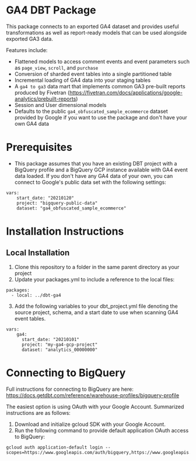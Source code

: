 # GA4 DBT Package

This package connects to an exported GA4 dataset and provides useful transformations as well as report-ready models that can be used alongside exported GA3 data. 

Features include:
- Flattened models to access comment events and event parameters such as `page_view`, `scroll`, and `purchase`
- Conversion of sharded event tables into a single partitioned table
- Incremental loading of GA4 data into your staging tables
- A `ga4 to ga3` data mart that implements common GA3 pre-built reports produced by Fivetran (https://fivetran.com/docs/applications/google-analytics/prebuilt-reports) 
- Session and User dimensional models
- Defaults to the public `ga4_obfuscated_sample_ecommerce` dataset provided by Google if you want to use the package and don't have your own GA4 data

# Prerequisites

- This package assumes that you have an existing DBT project with a BigQuery profile and a BigQuery GCP instance available with GA4 event data loaded. If you don't have any GA4 data of your own, you can connect to Google's public data set with the following settings:

```
vars:
    start_date: "20210120"
    project: "bigquery-public-data"
    dataset: "ga4_obfuscated_sample_ecommerce"
```

# Installation Instructions 

## Local Installation

1. Clone this repository to a folder in the same parent directory as your project
2. Update your packages.yml to include a reference to the local files:

```
packages:
  - local: ../dbt-ga4
```

3. Add the following variables to your dbt_project.yml file denoting the source project, schema, and a start date to use when scanning GA4 event tables.

```
vars:
    ga4:
      start_date: "20210101" 
      project: "my-ga4-gcp-project"
      dataset: "analytics_00000000"
```

# Connecting to BigQuery

Full instructions for connecting to BigQuery are here: https://docs.getdbt.com/reference/warehouse-profiles/bigquery-profile

The easiest option is using OAuth with your Google Account. Summarized instructions are as follows:
 
1. Download and initialize gcloud SDK with your Google Account. 
2. Run the following command to provide default application OAuth access to BigQuery:

```
gcloud auth application-default login --scopes=https://www.googleapis.com/auth/bigquery,https://www.googleapis.com/auth/iam.test
```

